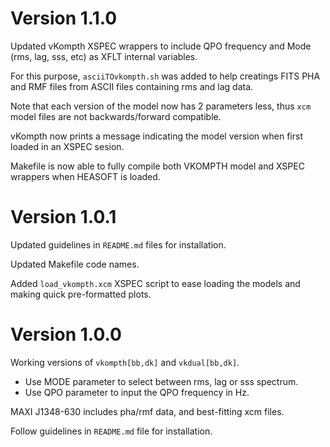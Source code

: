 Version 1.1.0
=============

Updated vKompth XSPEC wrappers to include QPO frequency
and Mode (rms, lag, sss, etc) as XFLT internal variables.

For this purpose, `asciiTOvkompth.sh` was added to help
creatings FITS PHA and RMF files from ASCII files containing
rms and lag data.

Note that each version of the model now has 2 parameters less,
thus `xcm` model files are not backwards/forward compatible.

vKompth now prints a message indicating the model version
when first loaded in an XSPEC sesion.

Makefile is now able to fully compile both VKOMPTH model and
XSPEC wrappers when HEASOFT is loaded.


Version 1.0.1
=============

Updated guidelines in `README.md` files for installation.

Updated Makefile code names.

Added `load_vkompth.xcm` XSPEC script to ease loading the
models and making quick pre-formatted plots.


Version 1.0.0
=============

Working versions of `vkompth[bb,dk]` and `vkdual[bb,dk]`.
- Use MODE parameter to select between rms, lag or sss spectrum.
- Use QPO parameter to input the QPO frequency in Hz.

MAXI J1348-630 includes pha/rmf data, and best-fitting xcm files.

Follow guidelines in `README.md` file for installation.
